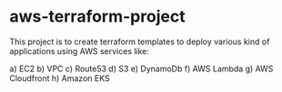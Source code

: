 # aws-terraform-project

This project is to create terraform templates to deploy various kind of applications using AWS services like:

a) EC2
b) VPC
c) Route53
d) S3
e) DynamoDb
f) AWS Lambda
g) AWS Cloudfront
h) Amazon EKS
